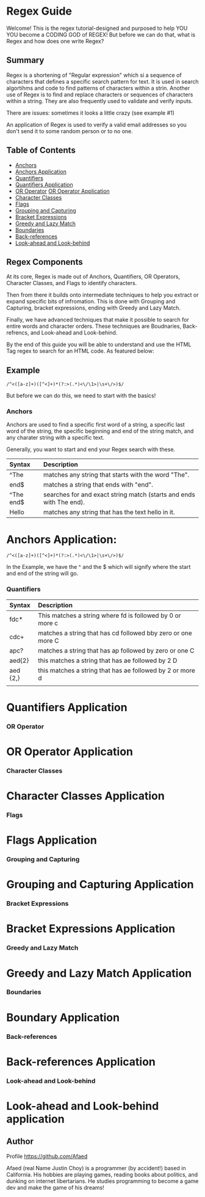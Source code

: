 # Regex Guide

Welcome! This is the regex tutorial-designed and purposed to help YOU YOU become a CODING GOD of REGEX! But before we can do that, what is Regex and how does one write Regex?

## Summary

Regex is a shortening of "Regular expression" which si a sequence of characters that defines a specific search pattern for text. It is used in search algortihms and code to find patterns of characters within a strin. Another use of Regex is to find and replace characters or sequences of characters within a string. They are also frequently used to validate and verify inputs.

There are issues: sometimes it looks a little crazy (see example #1)

An application of Regex is used to verify a valid email addresses so you don't send it to some random person or to no one.

## Table of Contents

- [Anchors](#anchors)
- [Anchors Application](#anchors-application)
- [Quantifiers](#quantifiers)
- [Quantifiers Application](#quantifiers-application)
- [OR Operator](#or-operator)
[OR Operator Application](#or-operator-application)
- [Character Classes](#character-classes)
- [Flags](#flags)
- [Grouping and Capturing](#grouping-and-capturing)
- [Bracket Expressions](#bracket-expressions)
- [Greedy and Lazy Match](#greedy-and-lazy-match)
- [Boundaries](#boundaries)
- [Back-references](#back-references)
- [Look-ahead and Look-behind](#look-ahead-and-look-behind)

## Regex Components
At its core, Regex is made out of Anchors, Quantifiers, OR Operators, Character Classes, and Flags to identify characters. 

Then from there it builds onto intermediate techniques to help you extract or expand specific bits of infromation. This is done with Grouping and Capturing, bracket expressions, ending with Greedy and Lazy Match. 

Finally, we have advanced techniques that make it possible to search for entire words and character orders. These techniques are Boudnaries, Back-refrencs, and Look-ahead and Look-behind.

By the end of this guide you will be able to understand and use the HTML Tag regex to search for an HTML code. As featured below:

## Example

 ```/^<([a-z]+)([^<]+)*(?:>(.*)<\/\1>|\s+\/>)$/```

But before we can do this, we need to start with the basics!

### Anchors
Anchors are used to find a specific first word of a string, a specific last word of the string, the specific beginning and end of the string match, and any charater string with a specific text.

Generally, you want to start and end your 
Regex search with these.

|Syntax   | Description |
|:---          |:-- |
| ^The | matches any string that starts with the word "The". |
|end$ | matches a string that ends with "end".|
|^The end$ | searches for and exact string match (starts and ends with The end). |
|Hello | matches any string that has the text hello in it.|

# Anchors Application:

```/^<([a-z]+)([^<]+)*(?:>(.*)<\/\1>|\s+\/>)$/```

In the Example, we have the ^ and the $ which will signify where the start and end of the string will go. 


### Quantifiers
|Syntax   | Description |
|:---          |:-- |
|   fdc*       |This matches a string where fd is followed by 0 or more c            |
|    cdc+    | matches a string that has cd followed bby zero or one more C           |
|     apc?     | matches a string that has ap followed by zero or one C           |
|     aed{2}     | this matches a string that has ae followed by 2 D           |
| aed {2,}| this matches a string that has ae followed by 2 or more d|
| | |

# Quantifiers Application

### OR Operator

# OR Operator Application

### Character Classes

# Character Classes Application

### Flags

# Flags Application

### Grouping and Capturing

# Grouping and Capturing Application

### Bracket Expressions

# Bracket Expressions Application

### Greedy and Lazy Match

# Greedy and Lazy Match Application

### Boundaries

# Boundary Application

### Back-references

# Back-references Application

### Look-ahead and Look-behind

# Look-ahead and Look-behind application

## Author
Profile https://github.com/Afaed

Afaed (real Name Justin Choy) is a programmer (by accident!) based in California. His hobbies are playing games, reading books about politics, and dunking on internet libertarians. He studies programming to become a game dev and make the game of his dreams!
